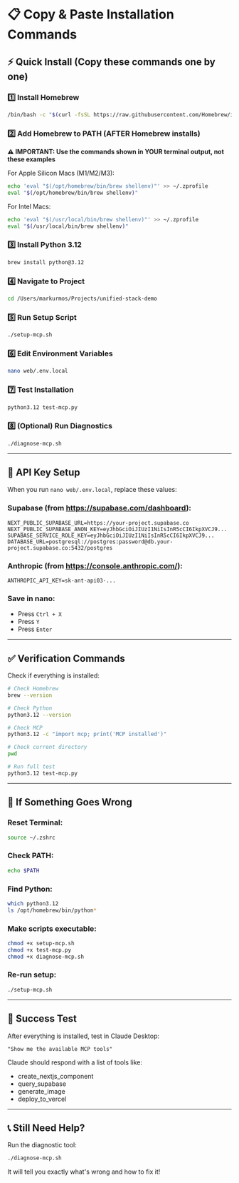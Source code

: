 # 📋 Copy & Paste Installation Commands

## ⚡ Quick Install (Copy these commands one by one)

### 1️⃣ Install Homebrew
```bash
/bin/bash -c "$(curl -fsSL https://raw.githubusercontent.com/Homebrew/install/HEAD/install.sh)"
```

### 2️⃣ Add Homebrew to PATH (AFTER Homebrew installs)
**⚠️ IMPORTANT: Use the commands shown in YOUR terminal output, not these examples**

For Apple Silicon Macs (M1/M2/M3):
```bash
echo 'eval "$(/opt/homebrew/bin/brew shellenv)"' >> ~/.zprofile
eval "$(/opt/homebrew/bin/brew shellenv)"
```

For Intel Macs:
```bash
echo 'eval "$(/usr/local/bin/brew shellenv)"' >> ~/.zprofile
eval "$(/usr/local/bin/brew shellenv)"
```

### 3️⃣ Install Python 3.12
```bash
brew install python@3.12
```

### 4️⃣ Navigate to Project
```bash
cd /Users/markurmos/Projects/unified-stack-demo
```

### 5️⃣ Run Setup Script
```bash
./setup-mcp.sh
```

### 6️⃣ Edit Environment Variables
```bash
nano web/.env.local
```

### 7️⃣ Test Installation
```bash
python3.12 test-mcp.py
```

### 8️⃣ (Optional) Run Diagnostics
```bash
./diagnose-mcp.sh
```

---

## 🔑 API Key Setup

When you run `nano web/.env.local`, replace these values:

### Supabase (from https://supabase.com/dashboard):
```
NEXT_PUBLIC_SUPABASE_URL=https://your-project.supabase.co
NEXT_PUBLIC_SUPABASE_ANON_KEY=eyJhbGciOiJIUzI1NiIsInR5cCI6IkpXVCJ9...
SUPABASE_SERVICE_ROLE_KEY=eyJhbGciOiJIUzI1NiIsInR5cCI6IkpXVCJ9...
DATABASE_URL=postgresql://postgres:password@db.your-project.supabase.co:5432/postgres
```

### Anthropic (from https://console.anthropic.com/):
```
ANTHROPIC_API_KEY=sk-ant-api03-...
```

### Save in nano:
- Press `Ctrl + X`
- Press `Y`
- Press `Enter`

---

## ✅ Verification Commands

Check if everything is installed:
```bash
# Check Homebrew
brew --version

# Check Python
python3.12 --version

# Check MCP
python3.12 -c "import mcp; print('MCP installed')"

# Check current directory
pwd

# Run full test
python3.12 test-mcp.py
```

---

## 🚨 If Something Goes Wrong

### Reset Terminal:
```bash
source ~/.zshrc
```

### Check PATH:
```bash
echo $PATH
```

### Find Python:
```bash
which python3.12
ls /opt/homebrew/bin/python*
```

### Make scripts executable:
```bash
chmod +x setup-mcp.sh
chmod +x test-mcp.py
chmod +x diagnose-mcp.sh
```

### Re-run setup:
```bash
./setup-mcp.sh
```

---

## 🎯 Success Test

After everything is installed, test in Claude Desktop:
```
"Show me the available MCP tools"
```

Claude should respond with a list of tools like:
- create_nextjs_component
- query_supabase
- generate_image
- deploy_to_vercel

---

## 📞 Still Need Help?

Run the diagnostic tool:
```bash
./diagnose-mcp.sh
```

It will tell you exactly what's wrong and how to fix it!